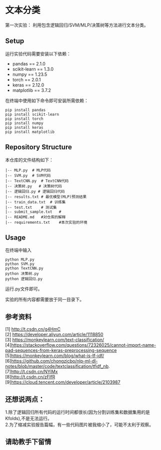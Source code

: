 # 文本分类
第一次实验：
利用包含逻辑回归/SVM/MLP/决策树等方法进行文本分类。



## Setup

运行实验代码需要安装以下依赖：

- pandas == 2.1.0
- scikit-learn == 1.3.0
- numpy == 1.23.5
- torch == 2.0.1
- keras == 2.12.0
- matplotlib == 3.7.2
  
在终端中使用如下命令即可安装所需依赖：

```shell
pip install pandas
pip install scikit-learn
pip install torch
pip install numpy
pip install keras
pip install matplotlib
```

 

## Repository Structure 

本仓库的文件结构如下：

```
|-- MLP.py	# MLP代码
|-- SVM.py  # SVM代码
|-- TextCNN.py  # TextCNN代码
|-- 决策树.py   # 决策树代码
|-- 逻辑回归.py # 逻辑回归代码
|-- results.txt # 最优模型(MLP)预测结果
|-- train_data.txt	# 训练集
|-- test.txt	# 测试集
|-- submit_sample.txt	# 
|-- README.md   #对仓库的解释
|-- requirements.txt    #本次实验的环境
```



## Usage

在终端中输入

```shell
python MLP.py
python SVM.py
python TextCNN.py
python 决策树.py
python 逻辑回归.py
```

运行.py文件即可。

实验的所有内容都需要放于同一目录下。

## 参考资料
[1] http://t.csdn.cn/g4HmC \
[2] https://developer.aliyun.com/article/1118850 \
[3] https://monkeylearn.com/text-classification/
[4]https://stackoverflow.com/questions/72326025/cannot-import-name-pad-sequences-from-keras-preprocessing-sequence \
[5]https://monkeylearn.com/blog/what-is-tf-idf/ \
[6]https://github.com/chongzicbo/nlp-ml-dl-notes/blob/master/code/textclassification/tfidf_nb. \
[7]http://t.csdn.cn/NYiMx \
[8]http://t.csdn.cn/zFIfR \
[9]https://cloud.tencent.com/developer/article/2103987


## 还想说两点：
1.除了逻辑回归所有代码的运行时间都很长(因为分割训练集和数据集用的是Kfolds),不是无法运行。\
2.为了缩减实验报告篇幅，有一些代码图片被我缩小了，可能不太利于观察。
## 请助教手下留情